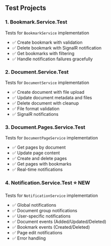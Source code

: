 ## Test Projects

### 1. **Bookmark.Service.Test**
Tests for `BookmarkService` implementation
- ✅ Create bookmark with validation
- ✅ Delete bookmark with SignalR notification
- ✅ Get bookmarks with filtering
- ✅ Handle notification failures gracefully

### 2. **Document.Service.Test**
Tests for `DocumentService` implementation
- ✅ Create document with file upload
- ✅ Update document metadata and files
- ✅ Delete document with cleanup
- ✅ File format validation
- ✅ SignalR notifications

### 3. **Document.Pages.Service.Test**
Tests for `DocumentPageService` implementation
- ✅ Get pages by document
- ✅ Update page content
- ✅ Create and delete pages
- ✅ Get pages with bookmarks
- ✅ Real-time notifications

### 4. **Notification.Service.Test** ⭐ NEW
Tests for `NotificationService` implementation
- ✅ Global notifications
- ✅ Document group notifications
- ✅ User-specific notifications
- ✅ Document events (Added/Updated/Deleted)
- ✅ Bookmark events (Created/Deleted)
- ✅ Page edit notifications
- ✅ Error handling
